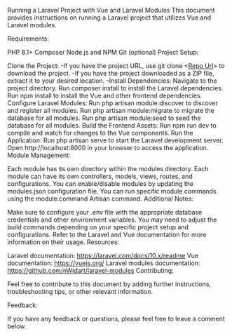 Running a Laravel Project with Vue and Laravel Modules
This document provides instructions on running a Laravel project that utilizes Vue and Laravel modules.

Requirements:

PHP 8.1+
Composer
Node.js and NPM
Git (optional)
Project Setup:

Clone the Project:
-If you have the project URL, use git clone <[Repo Url](https://github.com/m-abdulmonem/simple-e-commerce.git)> to download the project.
-If you have the project downloaded as a ZIP file, extract it to your desired location.
-Install Dependencies:
Navigate to the project directory.
Run composer install to install the Laravel dependencies.
Run npm install to install the Vue and other frontend dependencies.
Configure Laravel Modules:
Run php artisan module:discover to discover and register all modules.
Run php artisan module:migrate to migrate the database for all modules.
Run php artisan module:seed to seed the database for all modules.
Build the Frontend Assets:
Run npm run dev to compile and watch for changes to the Vue components.
Run the Application:
Run php artisan serve to start the Laravel development server.
Open http://localhost:8000 in your browser to access the application.
Module Management:

Each module has its own directory within the modules directory.
Each module can have its own controllers, models, views, routes, and configurations.
You can enable/disable modules by updating the modules.json configuration file.
You can run specific module commands using the module:command Artisan command.
Additional Notes:

Make sure to configure your .env file with the appropriate database credentials and other environment variables.
You may need to adjust the build commands depending on your specific project setup and configurations.
Refer to the Laravel and Vue documentation for more information on their usage.
Resources:

Laravel documentation: https://laravel.com/docs/10.x/readme
Vue documentation: https://vuejs.org/
Laravel modules documentation: https://github.com/nWidart/laravel-modules
Contributing:

Feel free to contribute to this document by adding further instructions, troubleshooting tips, or other relevant information.

Feedback:

If you have any feedback or questions, please feel free to leave a comment below.
